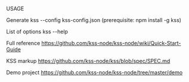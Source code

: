 USAGE

Generate
kss --config kss-config.json (prerequisite: npm install -g kss)

List of options
kss --help

Full reference
https://github.com/kss-node/kss-node/wiki/Quick-Start-Guide

KSS markup
https://github.com/kss-node/kss/blob/spec/SPEC.md

Demo project
https://github.com/kss-node/kss-node/tree/master/demo
